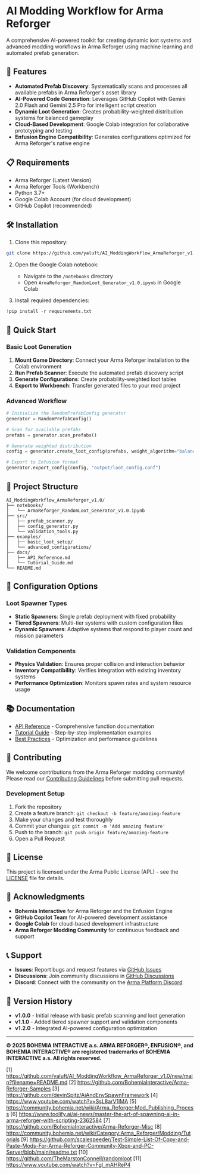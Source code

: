 # AI Modding Workflow for Arma Reforger

A comprehensive AI-powered toolkit for creating dynamic loot systems and advanced modding workflows in Arma Reforger using machine learning and automated prefab generation.

## 🚀 Features

- **Automated Prefab Discovery**: Systematically scans and processes all available prefabs in Arma Reforger's asset library
- **AI-Powered Code Generation**: Leverages GitHub Copilot with Gemini 2.0 Flash and Gemini 2.5 Pro for intelligent script creation
- **Dynamic Loot Generation**: Creates probability-weighted distribution systems for balanced gameplay
- **Cloud-Based Development**: Google Colab integration for collaborative prototyping and testing
- **Enfusion Engine Compatibility**: Generates configurations optimized for Arma Reforger's native engine

## 📋 Requirements

- Arma Reforger (Latest Version)
- Arma Reforger Tools (Workbench)
- Python 3.7+
- Google Colab Account (for cloud development)
- GitHub Copilot (recommended)

## 🛠️ Installation

1. Clone this repository:
```bash
git clone https://github.com/yaluft/AI_ModdingWorkflow_ArmaReforger_v1.0.git
```

2. Open the Google Colab notebook:
   - Navigate to the `/notebooks` directory
   - Open `ArmaReforger_RandomLoot_Generator_v1.0.ipynb` in Google Colab

3. Install required dependencies:
```python
!pip install -r requirements.txt
```

## 🎯 Quick Start

### Basic Loot Generation

1. **Mount Game Directory**: Connect your Arma Reforger installation to the Colab environment
2. **Run Prefab Scanner**: Execute the automated prefab discovery script
3. **Generate Configurations**: Create probability-weighted loot tables
4. **Export to Workbench**: Transfer generated files to your mod project

### Advanced Workflow

```python
# Initialize the RandomPrefabConfig generator
generator = RandomPrefabConfig()

# Scan for available prefabs
prefabs = generator.scan_prefabs()

# Generate weighted distribution
config = generator.create_loot_config(prefabs, weight_algorithm="balanced")

# Export to Enfusion format
generator.export_config(config, "output/loot_config.conf")
```

## 📁 Project Structure

```
AI_ModdingWorkflow_ArmaReforger_v1.0/
├── notebooks/
│   └── ArmaReforger_RandomLoot_Generator_v1.0.ipynb
├── src/
│   ├── prefab_scanner.py
│   ├── config_generator.py
│   └── validation_tools.py
├── examples/
│   ├── basic_loot_setup/
│   └── advanced_configurations/
├── docs/
│   ├── API_Reference.md
│   └── Tutorial_Guide.md
└── README.md
```

## 🔧 Configuration Options

### Loot Spawner Types

- **Static Spawners**: Single prefab deployment with fixed probability
- **Tiered Spawners**: Multi-tier systems with custom configuration files
- **Dynamic Spawners**: Adaptive systems that respond to player count and mission parameters

### Validation Components

- **Physics Validation**: Ensures proper collision and interaction behavior
- **Inventory Compatibility**: Verifies integration with existing inventory systems
- **Performance Optimization**: Monitors spawn rates and system resource usage

## 📚 Documentation

- [API Reference](docs/API_Reference.md) - Comprehensive function documentation
- [Tutorial Guide](docs/Tutorial_Guide.md) - Step-by-step implementation examples
- [Best Practices](docs/Best_Practices.md) - Optimization and performance guidelines

## 🤝 Contributing

We welcome contributions from the Arma Reforger modding community! Please read our [Contributing Guidelines](CONTRIBUTING.md) before submitting pull requests.

### Development Setup

1. Fork the repository
2. Create a feature branch: `git checkout -b feature/amazing-feature`
3. Make your changes and test thoroughly
4. Commit your changes: `git commit -m 'Add amazing feature'`
5. Push to the branch: `git push origin feature/amazing-feature`
6. Open a Pull Request

## 📄 License

This project is licensed under the Arma Public License (APL) - see the [LICENSE](LICENSE) file for details.

## 🙏 Acknowledgments

- **Bohemia Interactive** for Arma Reforger and the Enfusion Engine
- **GitHub Copilot Team** for AI-powered development assistance
- **Google Colab** for cloud-based development infrastructure
- **Arma Reforger Modding Community** for continuous feedback and support

## 📞 Support

- **Issues**: Report bugs and request features via [GitHub Issues](https://github.com/yaluft/AI_ModdingWorkflow_ArmaReforger_v1.0/issues)
- **Discussions**: Join community discussions in [GitHub Discussions](https://github.com/yaluft/AI_ModdingWorkflow_ArmaReforger_v1.0/discussions)
- **Discord**: Connect with the community on the [Arma Platform Discord](https://discord.gg/arma)

## 🔄 Version History

- **v1.0.0** - Initial release with basic prefab scanning and loot generation
- **v1.1.0** - Added tiered spawner support and validation components
- **v1.2.0** - Integrated AI-powered configuration optimization

---

**© 2025 BOHEMIA INTERACTIVE a.s. ARMA REFORGER®, ENFUSION®, and BOHEMIA INTERACTIVE® are registered trademarks of BOHEMIA INTERACTIVE a.s. All rights reserved.**

[1] https://github.com/yaluft/AI_ModdingWorkflow_ArmaReforger_v1.0/new/main?filename=README.md
[2] https://github.com/BohemiaInteractive/Arma-Reforger-Samples
[3] https://github.com/devinSpitz/AiAndEnvSpawnFramework
[4] https://www.youtube.com/watch?v=SsL8arV1lMA
[5] https://community.bohemia.net/wiki/Arma_Reforger:Mod_Publishing_Process
[6] https://www.toolify.ai/ai-news/master-the-art-of-spawning-ai-in-arma-reforger-with-scripting-2362584
[7] https://github.com/BohemiaInteractive/Arma-Reforger-Misc
[8] https://community.bohemia.net/wiki/Category:Arma_Reforger/Modding/Tutorials
[9] https://github.com/scalespeeder/Test-Simple-List-Of-Copy-and-Paste-Mods-For-Arma-Reforger-Community-Xbox-and-PC-Server/blob/main/readme.txt
[10] https://github.com/TheMarstonConnell/randomloot
[11] https://www.youtube.com/watch?v=Fgl_mAHReP4
